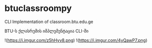 # btuclassroompy
CLI Implementation of classroom.btu.edu.ge

BTU-ს ქლასრუმის იმპლემენტაცია CLI-ში

!(https://i.imgur.com/z5hHyv8.png)
!(https://i.imgur.com/4yQawP7.png)
